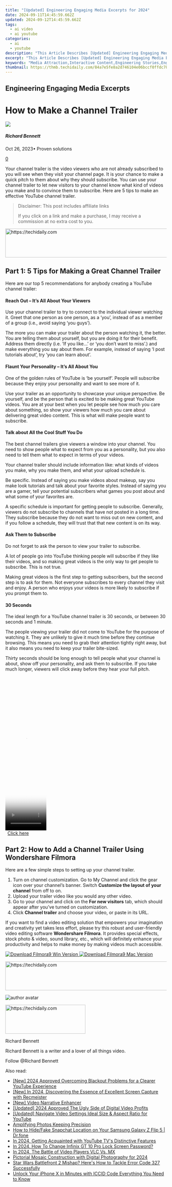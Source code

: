 ```yaml
---
title: "[Updated] Engineering Engaging Media Excerpts for 2024"
date: 2024-09-11T14:45:59.662Z
updated: 2024-09-12T14:45:59.662Z
tags:
  - ai video
  - ai youtube
categories:
  - ai
  - youtube
description: "This Article Describes [Updated] Engineering Engaging Media Excerpts for 2024"
excerpt: "This Article Describes [Updated] Engineering Engaging Media Excerpts for 2024"
keywords: "Media Attraction,Interactive Content,Engineering Stories,Engaging Designs,Captivating Visuals,Engineered Images,Compelling Excerpts"
thumbnail: https://thmb.techidaily.com/84a7e5fe8a2d746104e06bccf0ffdc78d9a7d9997cdcaec1704f07c09aed014e.jpg
---
```


## Engineering Engaging Media Excerpts

# How to Make a Channel Trailer

![](https://images.wondershare.com/filmora/article-images/richard-bennett.jpg)

##### Richard Bennett

 Oct 26, 2023• Proven solutions

[0](#commentsBoxSeoTemplate)

Your channel trailer is the video viewers who are not already subscribed to you will see when they visit your channel page. It is your chance to make a quick pitch to them about why they should subscribe. You can use your channel trailer to let new visitors to your channel know what kind of videos you make and to convince them to subscribe. Here are 5 tips to make an effective YouTube channel trailer.

>  Disclaimer: This post includes affiliate links
>
>  If you click on a link and make a purchase, I may receive a commission at no extra cost to you.
>

<!-- affiliate ads begin -->
<a href="https://ephamedtechinc.pxf.io/c/5597632/2130529/26400" target="_top" id="2130529">
  <img src="//a.impactradius-go.com/display-ad/26400-2130529" border="0" alt="https://techidaily.com" width="728" height="90"/>
</a>
<img height="0" width="0" src="https://ephamedtechinc.pxf.io/i/5597632/2130529/26400" style="position:absolute;visibility:hidden;" border="0" />
<!-- affiliate ads end -->

## Part 1: 5 Tips for Making a Great Channel Trailer

Here are our top 5 recommendations for anybody creating a YouTube channel trailer:

#### Reach Out – It’s All About Your Viewers

Use your channel trailer to try to connect to the individual viewer watching it. Greet that one person as one person, as a ‘you’, instead of as a member of a group (i.e., avoid saying ‘you guys’).

The more you can make your trailer about the person watching it, the better. You are telling them about yourself, but you are doing it for their benefit. Address them directly (i.e. ‘If you like…’ or ‘you don’t want to miss’.) and make everything you say about them. For example, instead of saying ‘I post tutorials about’, try ‘you can learn about’.

#### Flaunt Your Personality – It’s All About You

One of the golden rules of YouTube is ‘be yourself’. People will subscribe because they enjoy your personality and want to see more of it.

Use your trailer as an opportunity to showcase your unique perspective. Be yourself, and be the person that is excited to be making great YouTube videos. You are at your best when you let people see how much you care about something, so show your viewers how much you care about delivering great video content. This is what will make people want to subscribe.

#### Talk about All the Cool Stuff You Do

The best channel trailers give viewers a window into your channel. You need to show people what to expect from you as a personality, but you also need to tell them what to expect in terms of your videos.

Your channel trailer should include information like: what kinds of videos you make, why you make them, and what your upload schedule is.

Be specific. Instead of saying you make videos about makeup, say you make look tutorials and talk about your favorite styles. Instead of saying you are a gamer, tell your potential subscribers what games you post about and what some of your favorites are.

A specific schedule is important for getting people to subscribe. Generally, viewers do not subscribe to channels that have not posted in a long time. They subscribe because they do not want to miss out on new content, and if you follow a schedule, they will trust that that new content is on its way.

#### Ask Them to Subscribe

Do not forget to ask the person to view your trailer to subscribe.

A lot of people go into YouTube thinking people will subscribe if they like their videos, and so making great videos is the only way to get people to subscribe. This is not true.

Making great videos is the first step to getting subscribers, but the second step is to ask for them. Not everyone subscribes to every channel they visit and enjoy. A person who enjoys your videos is more likely to subscribe if you prompt them to.

#### 30 Seconds

The ideal length for a YouTube channel trailer is 30 seconds, or between 30 seconds and 1 minute.

The people viewing your trailer did not come to YouTube for the purpose of watching it. They are unlikely to give it much time before they continue browsing. This means you need to grab their attention tightly right away, but it also means you need to keep your trailer bite-sized.

Thirty seconds should be long enough to tell people what your channel is about, show off your personality, and ask them to subscribe. If you take much longer, viewers will click away before they hear your full pitch.

<!-- affiliate ads begin -->
<span id="1975658">
					<video width="128" height="480" style="cursor:pointer"
           poster="//a.impactradius-go.com/display-clicktoplayimage/1975658.png"
           onclick="if(!this.playClicked){this.play();this.setAttribute('controls',true);this.playClicked=true;}">
	   <source src="//a.impactradius-go.com/display-ad/22993-1975658">
	   <img src="//a.impactradius-go.com/display-clicktoplayimage/1975658.png" style="border: none; height: 100%; width: 100%; object-fit: contain">
	</video>
	<div style="width:80px;text-align:center"><a href="javascript:window.open(decodeURIComponent('https%3A%2F%2Fhomestyler.sjv.io%2Fc%2F5597632%2F1975658%2F22993'), '_blank');void(0);">Click here</a></div>
</span>
<img height="0" width="0" src="https://imp.pxf.io/i/5597632/1975658/22993" style="position:absolute;visibility:hidden;" border="0" />
<!-- affiliate ads end -->

## Part 2: How to Add a Channel Trailer Using Wondershare Filmora

Here are a few simple steps to setting up your channel trailer.

1. Turn on channel customization. Go to My Channel and click the gear icon over your channel’s banner. Switch **Customize the layout of your channel** from off to on.
2. Upload your trailer video like you would any other video.
3. Go to your channel and click on the **For new visitors** tab, which should appear after you’ve turned on customization.
4. Click **Channel trailer** and choose your video, or paste in its URL.

If you want to find a video editing solution that empowers your imagination and creativity yet takes less effort, please try this robust and user-friendly video editing software **Wondershare Filmora**. It provides special effects, stock photo & video, sound library, etc., which will definitely enhance your productivity and helps to make money by making videos much accessible.

[![Download Filmora9 Win Version](https://images.wondershare.com/filmora/guide/download-btn-win.jpg) ](https://tools.techidaily.com/wondershare/filmora/download/) [![Download Filmora9 Mac Version](https://images.wondershare.com/filmora/guide/download-btn-mac.jpg) ](https://tools.techidaily.com/wondershare/filmora/download/)

<!-- affiliate ads begin -->
<a href="https://unicoeye.pxf.io/c/5597632/2134240/18498" target="_top" id="2134240">
  <img src="//a.impactradius-go.com/display-ad/18498-2134240" border="0" alt="https://techidaily.com" width="540" height="90"/>
</a>
<img height="0" width="0" src="https://unicoeye.pxf.io/i/5597632/2134240/18498" style="position:absolute;visibility:hidden;" border="0" />
<!-- affiliate ads end -->

![author avatar](https://images.wondershare.com/filmora/article-images/richard-bennett.jpg)

<!-- affiliate ads begin -->
<a href="https://aligracehair.sjv.io/c/5597632/2135354/19272" target="_top" id="2135354">
  <img src="//a.impactradius-go.com/display-ad/19272-2135354" border="0" alt="https://techidaily.com" width="250" height="90"/>
</a>
<img height="0" width="0" src="https://aligracehair.sjv.io/i/5597632/2135354/19272" style="position:absolute;visibility:hidden;" border="0" />
<!-- affiliate ads end -->

Richard Bennett

Richard Bennett is a writer and a lover of all things video.

Follow @Richard Bennett

<ins class="adsbygoogle"
     style="display:block"
     data-ad-format="autorelaxed"
     data-ad-client="ca-pub-7571918770474297"
     data-ad-slot="1223367746"></ins>

<ins class="adsbygoogle"
     style="display:block"
     data-ad-client="ca-pub-7571918770474297"
     data-ad-slot="8358498916"
     data-ad-format="auto"
     data-full-width-responsive="true"></ins>

<span class="atpl-alsoreadstyle">Also read:</span>
<div><ul>
<li><a href="https://youtube-data.techidaily.com/024-approved-overcoming-blackout-problems-for-a-clearer-youtube-experience/"><u>[New] 2024 Approved Overcoming Blackout Problems for a Clearer YouTube Experience</u></a></li>
<li><a href="https://screen-video-capture.techidaily.com/new-in-2024-discovering-the-essence-of-excellent-screen-capture-with-recmeister/"><u>[New] In 2024, Discovering the Essence of Excellent Screen Capture with Recmeister</u></a></li>
<li><a href="https://youtube-lab.techidaily.com/ideo-narrative-enhancer/"><u>[New] Video Narrative Enhancer</u></a></li>
<li><a href="https://youtube-lab.techidaily.com/ed-2024-approved-the-ugly-side-of-digital-video-profits/"><u>[Updated] 2024 Approved The Ugly Side of Digital Video Profits</u></a></li>
<li><a href="https://youtube-lab.techidaily.com/ed-navigate-video-settings-ideal-size-and-aspect-ratio-for-youtube/"><u>[Updated] Navigate Video Settings Ideal Size & Aspect Ratio for YouTube</u></a></li>
<li><a href="https://article-tips.techidaily.com/amplifying-photos-keeping-precision/"><u>Amplifying Photos Keeping Precision</u></a></li>
<li><a href="https://location-social.techidaily.com/how-to-hidefake-snapchat-location-on-your-samsung-galaxy-z-flip-5-drfone-by-drfone-virtual-android/"><u>How to Hide/Fake Snapchat Location on Your Samsung Galaxy Z Flip 5 | Dr.fone</u></a></li>
<li><a href="https://youtube-lab.techidaily.com/24-getting-acquainted-with-youtube-tvs-distinctive-features/"><u>In 2024, Getting Acquainted with YouTube TV's Distinctive Features</u></a></li>
<li><a href="https://unlock-android.techidaily.com/in-2024-how-to-change-infinix-gt-10-pro-lock-screen-password-by-drfone-android/"><u>In 2024, How To Change Infinix GT 10 Pro Lock Screen Password?</u></a></li>
<li><a href="https://some-skills.techidaily.com/in-2024-the-battle-of-video-players-vlc-vs-mx/"><u>In 2024, The Battle of Video Players VLC Vs. MX</u></a></li>
<li><a href="https://extra-guidance.techidaily.com/pictorial-mosaic-construction-with-digital-photography-for-2024/"><u>Pictorial Mosaic Construction with Digital Photography for 2024</u></a></li>
<li><a href="https://win-blog.techidaily.com/star-wars-battlefront-2-mishap-heres-how-to-tackle-error-code-327-successfully/"><u>Star Wars Battlefront 2 Mishap? Here's How to Tackle Error Code 327 Successfully</u></a></li>
<li><a href="https://sim-unlock.techidaily.com/unlock-your-iphone-x-in-minutes-with-iccid-code-everything-you-need-to-know-by-drfone-ios/"><u>Unlock Your iPhone X in Minutes with ICCID Code Everything You Need to Know</u></a></li>
</ul></div>

